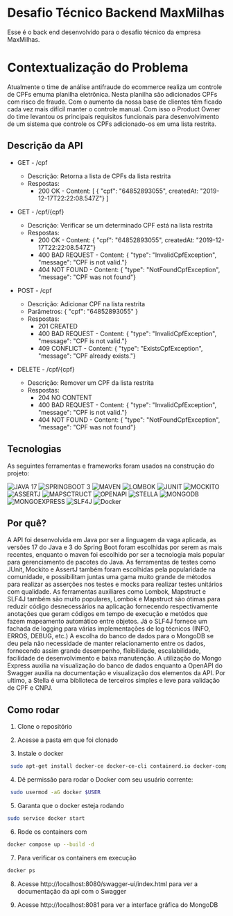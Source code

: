 # Desafio Técnico Backend MaxMilhas

Esse é o back end desenvolvido para o desafio técnico da empresa MaxMilhas.

# Contextualização do Problema

Atualmente o time de análise antifraude do ecommerce realiza um controle de CPFs emuma planilha eletrônica. Nesta planilha são adicionados CPFs com risco de fraude. Com o aumento da nossa base de clientes têm ficado cada vez mais difícil manter o controle manual. Com isso o Product Owner do time levantou os principais requisitos funcionais para desenvolvimento de um sistema que controle os CPFs adicionado-os em uma lista restrita.

## Descrição da API

- GET - /cpf
  - Descrição: Retorna a lista de CPFs da lista restrita
  - Respostas: 
      - 200 OK - Content: [ { "cpf": "64852893055", createdAt: "2019-12-17T22:22:08.547Z"} ]
  
- GET - /cpf/{cpf}
  - Descrição: Verificar se um determinado CPF está na lista restrita
  - Respostas: 
      - 200 OK - Content: { "cpf": "64852893055", createdAt: "2019-12-17T22:22:08.547Z"}
      - 400 BAD REQUEST - Content: { "type": "InvalidCpfException", "message": "CPF is not valid."}
      - 404 NOT FOUND - Content: { "type": "NotFoundCpfException", "message": "CPF was not found"}
               
- POST - /cpf
  - Descrição: Adicionar CPF na lista restrita
  - Parâmetros: { "cpf": "64852893055" }
  - Respostas: 
      - 201 CREATED 
      - 400 BAD REQUEST - Content: { "type": "InvalidCpfException", "message": "CPF is not valid."}
      - 409 CONFLICT - Content: { "type": "ExistsCpfException", "message": "CPF already exists."}
               
- DELETE - /cpf/{cpf}
  - Descrição: Remover um CPF da lista restrita
  - Respostas: 
      - 204 NO CONTENT
      - 400 BAD REQUEST - Content: { "type": "InvalidCpfException", "message": "CPF is not valid."}
      - 404 NOT FOUND - Content: { "type": "NotFoundCpfException", "message": "CPF was not found"}

## Tecnologias

As seguintes ferramentas e frameworks foram usados na construção do projeto:<br>

  ![JAVA 17](https://img.shields.io/badge/JAVA-17-%23E34F26.svg?style=for-the-badge)
  ![SPRINGBOOT 3](https://img.shields.io/badge/SPRINGBOOT-3-%231572B6.svg?style=for-the-badge)
  ![MAVEN](https://img.shields.io/badge/MAVEN-%23323330.svg?style=for-the-badge)
  ![LOMBOK](https://img.shields.io/badge/LOMBOK-%2320232a.svg?style=for-the-badge)
  ![JUNIT](https://img.shields.io/badge/JUNIT-CA4245?style=for-the-badge)
  ![MOCKITO](https://img.shields.io/badge/MOCKITO-DB7093?style=for-the-badge)
  ![ASSERTJ](https://img.shields.io/badge/ASSERTJ-6DA55F?style=for-the-badge)
  ![MAPSCTRUCT](https://img.shields.io/badge/MAPSCTRUCT-%23404d59.svg?style=for-the-badge)
  ![OPENAPI](https://img.shields.io/badge/OPENAPI-%23316192.svg?style=for-the-badge)
  ![STELLA](https://img.shields.io/badge/STELLA-%23007ACC.svg?style=for-the-badge)
  ![MONGODB](https://img.shields.io/badge/MONGODB-3982CE?style=for-the-badge)
  ![MONGOEXPRESS](https://img.shields.io/badge/MONGOEXPRESS-%23C21325?style=for-the-badge)
  ![SLF4J](https://img.shields.io/badge/SLF4J-%23E5E5E5?style=for-the-badge)
  ![Docker](https://img.shields.io/badge/docker-%230db7ed.svg?style=for-the-badge&logo=docker&logoColor=white)
  
## Por quê?

A API foi desenvolvida em Java por ser a linguagem da vaga aplicada, as versões 17 do Java e 3 do Spring Boot foram escolhidas por serem as mais recentes, enquanto o maven foi escolhido por ser a tecnologia mais popular para gerenciamento de pacotes do Java. 
As ferramentas de testes como JUnit, Mockito e AssertJ também foram escolhidas pela popularidade na comunidade, e possibilitam juntas uma gama muito grande de métodos para realizar as asserções nos testes e mocks para realizar testes unitários com qualidade.
As ferramentas auxiliares como Lombok, Mapstruct e SLF4J também são muito populares, Lombok e Mapstruct são ótimas para reduzir código desnecessários na aplicação fornecendo respectivamente anotações que geram códigos em tempo de execução e metódos que fazem mapeamento automático entre objetos. Já o SLF4J fornece um fachada de logging para várias implementações de log técnicos (INFO, ERROS, DEBUG, etc.)
A escolha do banco de dados para o MongoDB se deu pela não necessidade de manter relacionamento entre os dados, fornecendo assim grande desempenho, fleibilidade, escalabilidade, facilidade de desenvolvimento e baixa manutenção. A utilização do Mongo Express auxilia na visualização do banco de dados enquanto a OpenAPI do Swagger auxilia na documentação e visualização dos elementos da API.
Por ultimo, a Stella é uma biblioteca de terceiros simples e leve para validação de CPF e CNPJ.

## Como rodar

1. Clone o repositório

2. Acesse a pasta em que foi clonado

3. Instale o docker
```bash
 sudo apt-get install docker-ce docker-ce-cli containerd.io docker-compose-plugin

```

4. Dê permissão para rodar o Docker com seu usuário corrente:
```bash
 sudo usermod -aG docker $USER

```

5. Garanta que o docker esteja rodando
```bash
sudo service docker start
```

6. Rode os containers com
```bash
docker compose up --build -d
```

7. Para verificar os containers em execução
```bash
docker ps
```

8. Acesse http://localhost:8080/swagger-ui/index.html para ver a documentação da api com o Swagger

9. Acesse http://localhost:8081 para ver a interface gráfica do MongoDB
